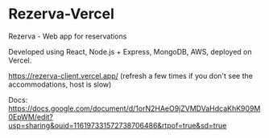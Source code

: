 # Rezerva-Vercel
Rezerva - Web app for reservations

Developed using React, Node.js + Express, MongoDB, AWS, deployed on Vercel.

https://rezerva-client.vercel.app/
(refresh a few times if you don't see the accommodations, host is slow)

Docs:
https://docs.google.com/document/d/1orN2HAeO9jZVMDVaHdcaKhK909M0EpWM/edit?usp=sharing&ouid=116197331572738706486&rtpof=true&sd=true
